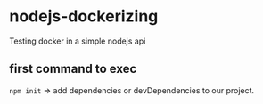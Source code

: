 # nodejs-dockerizing
Testing docker in a simple nodejs api


## first command to exec

`npm init` => add dependencies or devDependencies to our project.